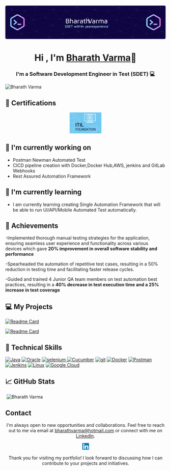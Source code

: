 <p align="center">
  <a href="https://www.linkedin.com/in/bharath-varma-87027493/" target="_blank" rel="noreferrer">
    <img src="images/Banner.png" alt="My banner">
  </a>
</p>

<h1 align="center">Hi , I'm <a href="https://www.linkedin.com/in/bharath-varma-87027493/" target="_blank" rel="noreferrer">Bharath Varma</a>👋 </h1>

<h3 align="center">I'm a Software Development Engineer in Test (SDET) 💻</h2>

<p align="left"> <img src="https://komarev.com/ghpvc/?username=bharath-ab&label=Profile%20views&color=0e75b6&style=flat" alt="Bharath Varma" /> </p>


## 🥇 Certifications
<p align="center">
  <img src="images/ITIL.png" alt="Bharath | ITIL Foundation" width="100 px"/>
</p>

## 🔭 I'm currently working on

- Postman Newman Automated Test
- CICD pipeline creation with Docker,Docker Hub,AWS, jenkins and GitLab Webhooks
- Rest Assured Automation Framework


## 🌱 I'm currently learning

- I am currently learning creating Single Automation Framework that will be able to run UI/API/Mobile Automated Test automatically.


## 🥇 Achievements

-Implemented thorough manual testing strategies for the application, ensuring
seamless user experience and functionality across various devices which gave
<b>20% improvement in overall software stability and performance</b>

-Spearheaded the automation of repetitive test cases, resulting in a 50% reduction in
testing time and facilitating faster release cycles.

-Guided and trained 4 Junior QA team members on test automation best practices,
resulting in a  <b>40% decrease in test execution time and a 25% increase in test
coverage </b>

## 💻 My Projects
[![Readme Card](https://github-readme-stats.vercel.app/api/pin/?username=bharath-ab&repo=ProductAPIRestAssured)](https://github.com/Bharath-ab/ProductAPIRestAssured)

[![Readme Card](https://github-readme-stats.vercel.app/api/pin/?username=bharath-ab&repo=PhoenixB2B)](https://github.com/Bharath-ab/PhoenixB2B)

## 💼 Technical Skills

<p align="left">
<a href="https://www.java.com/en/"><img src="https://www.vectorlogo.zone/logos/java/java-horizontal.svg" alt="Java" ></a>
<a href="https://www.oracle.com/in/database/"><img src="https://www.vectorlogo.zone/logos/oracle/oracle-ar21.svg" alt="Oracle" ></a>
<a href="https://www.selenium.dev" target="_blank" rel="noreferrer"> <img src="https://raw.githubusercontent.com/detain/svg-logos/780f25886640cef088af994181646db2f6b1a3f8/svg/selenium-logo.svg" alt="selenium" width="40" height="40" /> </a>
<a href="https://cucumber.io/"><img src="https://www.vectorlogo.zone/logos/cucumberio/cucumberio-ar21.svg" alt="Cucumber" ></a>
<a href="https://git-scm.com/"><img src="https://www.vectorlogo.zone/logos/git-scm/git-scm-ar21.svg" alt="git" ></a>
<a href="https://www.docker.com/"><img src="https://www.vectorlogo.zone/logos/docker/docker-ar21.svg" alt="Docker" ></a>
<a href="https://www.postman.com/"><img src="https://www.vectorlogo.zone/logos/getpostman/getpostman-ar21.svg" alt="Postman" ></a>
<a href="https://www.jenkins.io/"><img src="https://www.vectorlogo.zone/logos/jenkins/jenkins-ar21.svg" alt="Jenkins" ></a>
<a href="https://www.linux.org/"><img src="https://www.vectorlogo.zone/logos/linux/linux-ar21.svg" alt="Linux"></a>
<a href="https://cloud.google.com/"><img src="https://www.vectorlogo.zone/logos/google_cloud/google_cloud-ar21.svg" alt="Google Cloud"></a>


</p>

## 📈 GitHub Stats

<p>&nbsp;<img align="center" src="https://github-readme-stats.vercel.app/api?username=bharath-ab&show_icons=true&locale=en" alt="Bharath Varma" /></p>

## Contact

<p align="center">I'm always open to new opportunities and collaborations. Feel free to reach out to me via email at <a href="mailto:bharathvarma@hotmail.com">bharathvarma@hotmail.com</a> or connect with me on <a href="https://www.linkedin.com/in/bharath-varma-87027493/">LinkedIn</a>.</p>

  <p align="center">
  <a href="https://www.linkedin.com/in/bharath-varma-87027493/">
    <img src="images/linkedin.svg" alt="Bharath Varma | LinkedIn" width="21px"/>
  </a>

</p>

<p align="center">Thank you for visiting my portfolio! I look forward to discussing how I can contribute to your projects and initiatives.</p>
